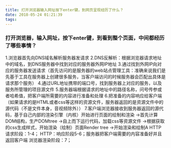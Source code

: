 ```yaml
---
title: 打开浏览器输入网址按下enter键，到网页呈现经历了什么？
date: 2018-05-24 01:21:39
tags:
---
```

###  打开浏览器，输入网址，按下enter键，到看到整个页面，中间都经历了哪些事情？
1.浏览器首先向DNS域名解析服务器发请求
2.DNS反解析：根据浏览器请求地址中的域名，到DNS服务器中找到对应的服务器外网IP地址
3.通过找到外网IP向对应的服务器发送请求（首先访问的是服务器的web站点管理工具：准确来说我们是先基于工具在服务器上创建很多服务，当客户端访问的时候服务器会匹配出具体是请求那个服务）
4.通过URL地址携带的端口号，找到服务器上对应的服务，以及服务所管理的项目源文件
5.服务器端根据请求的地址中的路径名称，问号传参或者哈希值，把客户端所需要的内容进行准备和处理
6.把准备的内容响应给客户端（如果请求的是HTML或者css等这样的资源文件，服务器返回的是资源文件中的源代码（不是文件本身，音视频除外））
7.客户端浏览器接收到服务器返回的源代码，基于自己内部的渲染引擎（内核）开始进行页面的绘制和渲染
->首先计算DOM结构，生产DOMtree
->自上而下运行代码，加载css等资源文件
->根据获取的css生成样式，开始渲染（绘制）页面Render tree
->开始渲染和绘制A
HTTP请求阶段：1-4；
HTTP：响应阶段5-6；服务器把客户端需要的内容准备好并且返回客户端
浏览器渲染阶段：7；